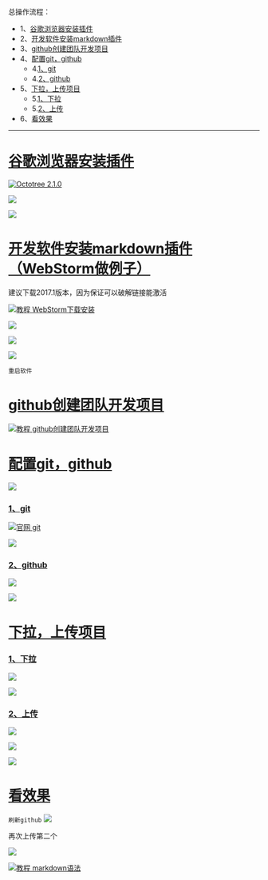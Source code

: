 总操作流程：
- 1、[谷歌浏览器安装插件](#github-01)
- 2、[开发软件安装markdown插件](#github-02)
- 3、[github创建团队开发项目](#github-03)
- 4、[配置git，github](#github-04)
    - 4.[1、git](#github-04-01)
    - 4.[2、github](#github-04-02)
- 5、[下拉，上传项目](#github-05)
    - 5.[1、下拉](#github-05-01)
    - 5.[2、上传](#github-05-02)
- 6、[看效果](#github-06)

----------

# <a name="github-01" href="#" >谷歌浏览器安装插件</a>

[![](https://img.shields.io/badge/Octotree-2.1.0-green.svg "Octotree 2.1.0")](https://pan.baidu.com/s/1D5XPzfVFZL3HBKYYbDku0g)


![](image/2-1.png)

![](image/2-2.png)

# <a name="github-02" href="#" >开发软件安装markdown插件（WebStorm做例子）</a>

建议下载2017.1版本，因为保证可以破解链接能激活

[![](https://img.shields.io/badge/教程-WebStorm下载安装-yellow.svg "教程 WebStorm下载安装")](https://github.com/OurNotes/CCN/blob/master/2.%E5%89%8D%E7%AB%AF/1.%E5%BC%80%E5%8F%91%E5%B7%A5%E5%85%B7/1-WebStorm%E7%9A%84%E4%B8%8B%E8%BD%BD%E5%AE%89%E8%A3%85.md)

![](image/2-3.png)

![](image/2-4.png)

![](image/2-5.png)

`重启软件`
# <a name="github-03" href="#" >github创建团队开发项目</a>
[![](https://img.shields.io/badge/教程-github创建团队开发项目-yellow.svg "教程 github创建团队开发项目")](https://github.com/OurNotes/CCN/blob/master/1.%E5%B7%A5%E5%85%B7/3.github/1-github%E4%B9%8B%E5%88%9B%E5%BB%BA%E5%9B%A2%E9%98%9F%E5%BC%80%E5%8F%91%E9%A1%B9%E7%9B%AE.md)
# <a name="github-04" href="#" >配置git，github</a>
![](image/2-6.png)

### <a name="github-04-01" href="#" >1、git</a>
[![](https://img.shields.io/badge/官网-git-red.svg "官网 git")](https://git-scm.com/)


![](image/2-7.png)

### <a name="github-04-02" href="#" >2、github</a>
![](image/2-8.png)

![](image/2-9.png)
# <a name="github-05" href="#" >下拉，上传项目</a>
### <a name="github-05-01" href="#" >1、下拉</q>
![](image/2-10.png)

![](image/2-11.png)
### <a name="github-05-02" href="#" >2、上传</q>
![](image/2-12.png)

![](image/2-13.png)

![](image/2-14.png)

# <a name="github-06" href="#" >看效果</a>
`刷新github`
![](image/2-15.png)

再次上传第二个

![](image/2-16.png)

[![](https://img.shields.io/badge/教程-markdown语法-yellow.svg "教程 markdown语法")](https://www.jianshu.com/p/0130ad32a08d)